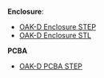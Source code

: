 **Enclosure**:

- [OAK-D Enclosure STEP](https://oak-files.fra1.cdn.digitaloceanspaces.com/OAK-D/BW1098OAK_enclosure.stp)
- [OAK-D Enclosure STL](https://oak-files.fra1.cdn.digitaloceanspaces.com/OAK-D/BW1098OAK_enclosure.STL)

**PCBA**
- [OAK-D PCBA STEP](https://oak-files.fra1.cdn.digitaloceanspaces.com/OAK-D/BW1098OAK_PCBA.STEP)
